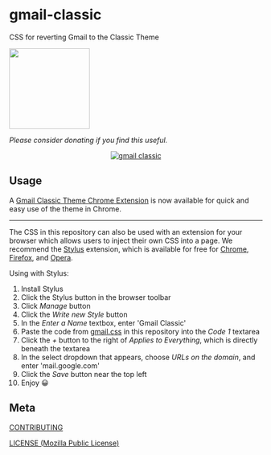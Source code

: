 # gmail-classic

CSS for reverting Gmail to the Classic Theme

<a href="https://www.patreon.com/shellscape">
  <img src="https://c5.patreon.com/external/logo/become_a_patron_button@2x.png" width="160">
</a>

_Please consider donating if you find this useful._

<div align="center">
  <a href="https://raw.githubusercontent.com/shellscape/gmail-classic/master/assets/screenshot-full.png?sanitize=true" target="_blank">
  	<img src="https://raw.githubusercontent.com/shellscape/gmail-classic/master/assets/screenshot.png?sanitize=true" alt="gmail classic">
  </a>
</div>

## Usage

A [Gmail Classic Theme Chrome Extension](https://chrome.google.com/webstore/detail/gmail-classic-theme/cokholnilkppcchlfepienmlbafkjplj) is now available for quick and easy use of the theme in Chrome.

---

The CSS in this repository can also be used with an extension for your browser which allows users to inject their own CSS into a page. We recommend the [Stylus](https://add0n.com/stylus.html) extension, which is available for free for [Chrome](https://chrome.google.com/webstore/detail/clngdbkpkpeebahjckkjfobafhncgmne), [Firefox](https://addons.mozilla.org/firefox/addon/styl-us/), and [Opera](https://addons.opera.com/extensions/details/stylus/).

Using with Stylus:

1. Install Stylus
1. Click the Stylus button in the browser toolbar
1. Click _Manage_ button
1. Click the _Write new Style_ button
1. In the _Enter a Name_ textbox, enter 'Gmail Classic'
1. Paste the code from [gmail.css](https://github.com/shellscape/gmail-classic/blob/master/gmail.css) in this repository into the _Code 1_ textarea
1. Click the _+_ button to the right of _Applies to Everything_, which is directly beneath the textarea
1. In the select dropdown that appears, choose _URLs on the domain_, and enter 'mail.google.com'
1. Click the _Save_ button near the top left
1. Enjoy 😀

## Meta

[CONTRIBUTING](./.github/CONTRIBUTING.md)

[LICENSE (Mozilla Public License)](./LICENSE)
